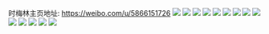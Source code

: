 时梅林主页地址: https://weibo.com/u/5866151726 
![](https://wx4.sinaimg.cn/mw2000/006oZM2qly1h9gv8o2kjzj31u72rbx6p.jpg) 
![](https://wx4.sinaimg.cn/mw2000/006oZM2qly1h9gv8mfkw0j321l32dhdu.jpg) 
![](https://wx4.sinaimg.cn/mw2000/006oZM2qly1h9gv8pdjiij31g6269b29.jpg) 
![](https://wx4.sinaimg.cn/mw2000/006oZM2qly1h00ivrss6sj32b732x4qq.jpg) 
![](https://wx4.sinaimg.cn/mw2000/006oZM2qly1h00iw6tdklj32c0340npe.jpg) 
![](https://wx4.sinaimg.cn/mw2000/006oZM2qly1grt8gqlotij30u0190q9m.jpg) 
![](https://wx4.sinaimg.cn/mw2000/006oZM2qly1grt8gn38c8j30u0190gt3.jpg) 
![](https://wx4.sinaimg.cn/mw2000/006oZM2qly1grt8gosuzgj30u0190n2x.jpg) 
![](https://wx4.sinaimg.cn/mw2000/006oZM2qly1gonsgeu17mj31mc0u0jt0.jpg) 
![](https://wx4.sinaimg.cn/mw2000/006oZM2qly1gons3l0tabj31t00u0dhi.jpg) 
![](https://wx4.sinaimg.cn/mw2000/006oZM2qly1gons3legi0j31t00u074y.jpg) 
![](https://wx4.sinaimg.cn/mw2000/006oZM2qly1gm0992pqzsj31900u046q.jpg) 
![](https://wx4.sinaimg.cn/mw2000/006oZM2qly1gjqy6h9zm3j30u01hb0yl.jpg) 
![](https://wx4.sinaimg.cn/mw2000/006oZM2qly1gjqy0lvbs3j30u0140adw.jpg) 
